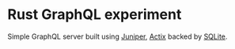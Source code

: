 # Rust GraphQL experiment

Simple GraphQL server built using [Juniper](https://github.com/graphql-rust/juniper), [Actix](https://github.com/actix/actix-web) backed by [SQLite](https://github.com/jgallagher/rusqlite).

